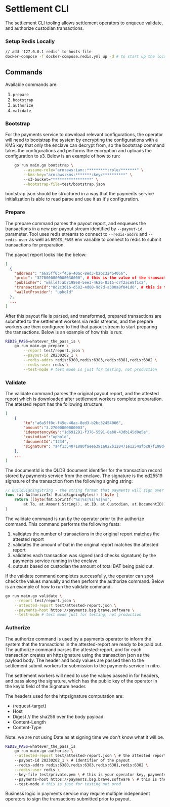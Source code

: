 # Settlement CLI

The settlement CLI tooling allows settlement operators to enqueue
validate, and authorize custodian transactions.

### Setup Redis Locally
```bash
// add `127.0.0.1 redis` to hosts file
docker-compose -f docker-compose.redis.yml up -d # to start up the local redis cluster
```

## Commands

Available commands are:

1. `prepare`
2. `bootstrap`
3. `authorize`
3. `validate`

### Bootstrap

For the payments service to download relevant configurations, the operator will need to bootstrap
the system by encrypting the configurations with a KMS key that only the enclave can decrypt from,
so the bootstrap command takes the configurations and performs the encryption and uploads the
configuration to s3.  Below is an example of how to run:

```bash
    go run main.go bootstrap \
        --assume-role="arn:aws:iam::*********:role/*******" \
        --kms-key="arn:aws:kms:*******:key/**********" \ 
        --s3-bucket="*****************" \
        --bootstrap-file=test/bootstrap.json
```

bootstrap.json should be structured in a way that the payments service initialization is able to read
parse and use it as it's configuration.

### Prepare

The prepare command parses the payout report, and enqueues the transactions in 
a new per payout stream identified by `--payout-id` parameter.  Tool uses redis streams
to connect to `--redis-addrs` and `--redis-user` as well as `REDIS_PASS` env variable
to connect to redis to submit transactions for preparation.

The payout report looks like the below:
```json
[
  {
    "address": "a6a5ff0c-f45e-40ac-8ed3-b2bc32454066",
    "probi": "3270000000000030000", # this is the value of the transaction in BAT probi
    "publisher": "wallet:ab7198e8-5ee3-4626-8315-c7f2ace8f1c2",
    "transactionId":"8d2c3616-d582-4d00-9d7d-a300a8f041d6", # this is the batch identifier
    "walletProvider": "uphold"
  },
  ...
]
```

After this payout file is parsed, and transformed, prepared transactions are submitted
to the settlement workers via redis streams, and the prepare workers are then configured
to find that payout stream to start preparing the transactions.  Below is an example of
how this is run:

```bash
REDIS_PASS=whatever_the_pass_is \
    go run main.go prepare \
        --report test/report.json \
        --payout-id 20230202_1 \
        --redis-addrs redis:6380,redis:6383,redis:6381,redis:6382 \
        --redis-user redis \
        --test-mode # test mode is just for testing, not production
```

### Validate

The validate command parses the original payout report, and the attested report which is downloaded
after settlement workers complete preparation.  The attested report has the following structure:

```json
[
    {
        "to":"a6a5ff0c-f45e-40ac-8ed3-b2bc32454066",
        "amount":"3.27000000000003",
        "idempotencyKey":"1d691291-f376-5591-8ab8-43db145d0e5e",
        "custodian":"uphold",
        "documentId":"1234",
        "signature": "a4f1354071880faee6391a022b120471e1254afbc87f198d4ce8833350b3a9596fb09ea17eb20fcfc0ed8e63596281cca4f260096943bc6eadf78ffef6da5604"
    },
    ...
]
```

The documentId is the QLDB document identifier for the transaction record stored by payments
service from the enclave.  The signature is the ed25519 signature of the transaction from
the following signing string:

```go
// BuildSigningString - the string format that payments will sign over per tx
func (at AuthorizeTx) BuildSigningBytes() []byte {
    return []byte(fmt.Sprintf("%s|%s|%s|%s|%s",
        at.To, at.Amount.String(), at.ID, at.Custodian, at.DocumentID))
}
```

The validate command is run by the operator prior to the authorize command.  This command
performs the following feats:

1. validates the number of transactions in the original report matches the attested report
2. validates the amount of bat in the original report matches the attested report
3. validates each transaction was signed (and checks signature) by the payments service running in the enclave
4. outputs based on custodian the amount of total BAT being paid out.

If the validate command completes successfully, the operator can spot check the values manually
and then perform the authorize command.  Below is an example of how to run the validate command:

```bash
go run main.go validate \
    --report test/report.json \
    --attested-report test/attested-report.json \
    --payments-host https://payments.bsg.brave.software \
    --test-mode # test mode just for testing, not production
```

### Authorize

The authorize command is used by a payments operator to inform the system that
the transactions in the attested-report are ready to be paid out.  The authorize command
parses the attested-report, and for each transaction creates an httpsignature using the
transaction json as the payload body.  The header and body values are passed then to the settlement
submit workers for submission to the payments service in nitro.

The settlement workers will need to use the values passed in for headers, and pass along the signature,
which has the public key of the operator in the keyId field of the Signature header.

The headers used for the httpsignature computation are:

* (request-target)
* Host
* Digest // the sha256 over the body payload
* Content-Length
* Content-Type

Note: we are not using Date as at signing time we don't know what it will be.

```bash
REDIS_PASS=whatever_the_pass_is 
    go run main.go authorize \
    --attested-report test/attested-report.json \ # the attested report you validated
    --payout-id 20230202_1 \ # identifier of the payout
    --redis-addrs redis:6380,redis:6383,redis:6381,redis:6382 \
    --redis-user redis \ 
    --key-file test/private.pem \ # this is your operator key, payments validates your key
    --payments-host https://payments.bsg.brave.software \ # this is the host of the payments service in nitro
    --test-mode # this is just for testing not prod
```

Business logic in payments service may require multiple independent operators to sign the transactions
submitted prior to payout.
